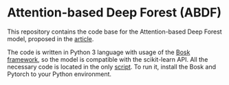 # Attention-based Deep Forest (ABDF)
This repository contains the code base for the Attention-based Deep Forest model, proposed in the [article](https://infocom.spbstu.ru/en/article/2023.77.1/).

The code is written in Python 3 language with usage of the [Bosk framework](https://github.com/NTAILab/bosk), so the model is compatible with the scikit-learn API. All the necessary code is located in the only [script](abdf.py). To run it, install the Bosk and Pytorch to your Python environment.
